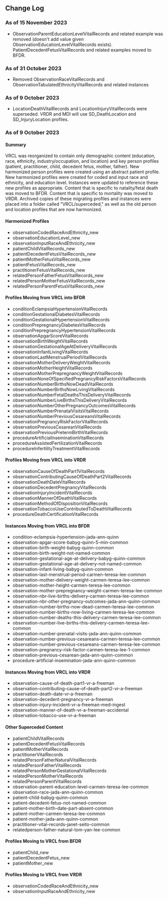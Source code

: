 ## Change Log

### As of 15 November 2023
- ObservationParentEducationLevelVitalRecords and related example was removed (doesn't add value given ObservationEducationLevelVitalRecords exists). PatientDecedentFetusVitalRecords and related examples moved to BFDR. 

### As of 31 October 2023
- Removed ObservationRaceVitalRecords and ObservationTabulatedEthnicityVitalRecords and related instances

### As of 9 October 2023
- LocationDeathVitalRecords and LocationInjuryVitalRecords were superseded. VRDR and MDI will use SD_DeathLocation and SD_InjuryLocation profiles. 

### As of 9 October 2023

#### **Summary**
VRCL was reorganized to contain only demographic content (education, race, ethnicity, industry/occupation, and location) and key person profiles (patient, practitioner, child, decedent fetus, mother, father). New harmonized person profiles were created using an abstract patient profile. New harmonized profiles were created for coded and input race and ethnicity, and education level. Instances were updated to reference these new profiles as appropriate. Content that is specific to natality/fetal death was moved to BFDR. Content that is specific to mortality was moved to VRDR. Archived copies of these migrating profiles and instances were placed into a folder called "VRCL/superceded," as well as the old person and location profiles that are now harmonized.

#### **Harmonized Profiles**
- observationCodedRaceAndEthnicity_new
- observationEducationLevel_new
- observationInputRaceAndEthnicity_new
- patientChildVitalRecords_new
- patientDecedentFetusVitalRecords_new
- patientMotherFetusVitalRecords_new
- patientFetusVitalRecords_new
- practitionerFetusVitalRecords_new
- relatedPersonFatherFetusVitalRecords_new
- relatedPersonMotherFetusVitalRecords_new
- relatedPersonParentFetusVitalRecords_new

#### **Profiles Moving from VRCL into BFDR**

- conditionEclampsiaHypertensionVitalRecords
- conditionGestationalDiabetesVitalRecords
- conditionGestationalHypertensionVitalRecords
- conditionPrepregnancyDiabetesVitalRecords
- conditionPrepregnancyHypertensionVitalRecords
- observationApgarScoreVitalRecords
- observationBirthWeightVitalRecords
- observationGestationalAgeAtDeliveryVitalRecords
- observationInfantLivingVitalRecords
- observationLastMenstrualPeriodVitalRecords
- observationMotherDeliveryWeightVitalRecords
- observationMotherHeightVitalRecords
- observationMotherPrepregnancyWeightVitalRecords
- observationNoneOfSpecifiedPregnancyRiskFactorsVitalRecords
- observationNumberBirthsNowDeadVitalRecords
- observationNumberBirthsNowLivingVitalRecords
- observationNumberFetalDeathsThisDeliveryVitalRecords
- observationNumberLiveBirthsThisDeliveryVitalRecords
- observationNumberOtherPregnancyOutcomesVitalRecords
- observationNumberPrenatalVisitsVitalRecords
- observationNumberPreviousCesareansVitalRecords
- observationPregnancyRiskFactorVitalRecords
- observationPreviousCesareanVitalRecords
- observationPreviousPretermBirthVitalRecords
- procedureArtificialInseminationVitalRecords
- procedureAssistedFertilizationVitalRecords
- procedureInfertilityTreatmentVitalRecords

#### **Profiles Moving from VRCL into VRDR**

- observationCauseOfDeathPart1VitalRecords
- observationContributingCauseOfDeathPart2VitalRecords
- observationDeathDateVitalRecords
- observationDecedentPregnancyVitalRecords
- observationInjuryIncidentVitalRecords
- observationMannerOfDeathVitalRecords
- observationMethodOfDispositionVitalRecords
- observationTobaccoUseContributedToDeathVitalRecords
- procedureDeathCertificationVitalRecords

#### **Instances Moving from VRCL into BFDR**

- condition-eclampsia-hypertension-jada-ann-quinn
- observation-apgar-score-babyg-quinn-5-min-common
- observation-birth-weight-babyg-quinn-common
- observation-birth-weight-not-named-common
- observation-gestational-age-at-delivery-babyg-quinn-common
- observation-gestational-age-at-delivery-not-named-common
- observation-infant-living-babyg-quinn-common
- observation-last-menstrual-period-carmen-teresa-lee-common
- observation-mother-delivery-weight-carmen-teresa-lee-common
- observation-mother-height-carmen-teresa-lee-common
- observation-mother-prepregnancy-weight-carmen-teresa-lee-common
- observation-nbr-live-births-delivery-carmen-teresa-lee-common
- observation-nbr-other-pregnancy-outcomes-jada-ann-quinn-common
- observation-number-births-now-dead-carmen-teresa-lee-common
- observation-number-births-now-living-carmen-teresa-lee-common
- observation-number-deaths-this-delivery-carmen-teresa-lee-common
- observation-number-live-births-this-delivery-carmen-teresa-lee-common
- observation-number-prenatal-visits-jada-ann-quinn-common
- observation-number-previous-cesareans-carmen-teresa-lee-common
- observation-number-previous-cesareans-carmen-teresa-lee-common
- observation-pregnancy-risk-factor-carmen-teresa-lee-1-common
- observation-previous-cesarean-jada-ann-quinn-common
- procedure-artificial-insemination-jada-ann-quinn-common

#### **Instances Moving from VRCL into VRDR**

- observation-cause-of-death-part1-vr-a-freeman
- observation-contributing-cause-of-death-part2-vr-a-freeman
- observation-death-date-vr-a-freeman
- observation-decedent-pregnancy-vr-a-freeman
- observation-injury-incident-vr-a-freeman-med-ingest
- observation-manner-of-death-vr-a-freeman-accidental
- observation-tobacco-use-vr-a-freeman

#### **Other Superceded Content**

- patientChildVitalRecords
- patientDecedentFetusVitalRecords
- patientMotherVitalRecords
- practitionerVitalRecords
- relatedPersonFatherNaturalVitalRecords
- relatedPersonFatherVitalRecords
- relatedPersonMotherGestationalVitalRecords
- relatedPersonMotherVitalRecords
- relatedPersonParentVitalRecords
- observation-parent-education-level-carmen-teresa-lee-common
- observation-race-jada-ann-quinn-common
- patient-child-babyg-quinn-common
- patient-decedent-fetus-not-named-common
- patient-mother-birth-date-part-absent-common
- patient-mother-carmen-teresa-lee-common
- patient-mother-jada-ann-quinn-common
- practitioner-vital-records-janet-seito-common
- relatedperson-father-natural-tom-yan-lee-common
  
#### **Profiles Moving to VRCL from BFDR**

- patientChild_new
- patientDecedentFetus_new
- patientMother_new

#### **Profiles Moving to VRCL from VRDR**

- observationCodedRaceAndEthnicity_new
- observationInputRaceAndEthnicity_new
